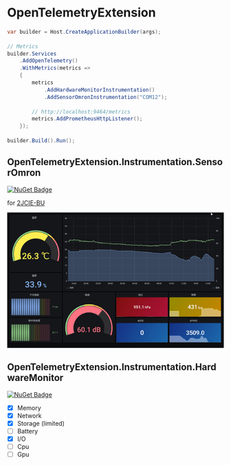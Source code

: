 # OpenTelemetryExtension

```csharp
var builder = Host.CreateApplicationBuilder(args);

// Metrics
builder.Services
    .AddOpenTelemetry()
    .WithMetrics(metrics =>
    {
        metrics
            .AddHardwareMonitorInstrumentation()
            .AddSensorOmronInstrumentation("COM12");

        // http://localhost:9464/metrics
        metrics.AddPrometheusHttpListener();
    });

builder.Build().Run();
```


## OpenTelemetryExtension.Instrumentation.SensorOmron

[![NuGet Badge](https://buildstats.info/nuget/OpenTelemetryExtension.Instrumentation.SensorOmron)](https://www.nuget.org/packages/OpenTelemetryExtension.Instrumentation.SensorOmron/)

for [2JCIE-BU](https://www.fa.omron.co.jp/products/family/3724/lineup.html)

![Grafana](https://github.com/usausa/opentelemetry-extension/blob/main/Document/sensor.png)

## OpenTelemetryExtension.Instrumentation.HardwareMonitor

[![NuGet Badge](https://buildstats.info/nuget/OpenTelemetryExtension.Instrumentation.HardwareMonitor)](https://www.nuget.org/packages/OpenTelemetryExtension.Instrumentation.HardwareMonitor/)

- [X] Memory
- [X] Network
- [X] Storage (limited)
- [ ] Battery
- [X] I/O
- [ ] Cpu
- [ ] Gpu
